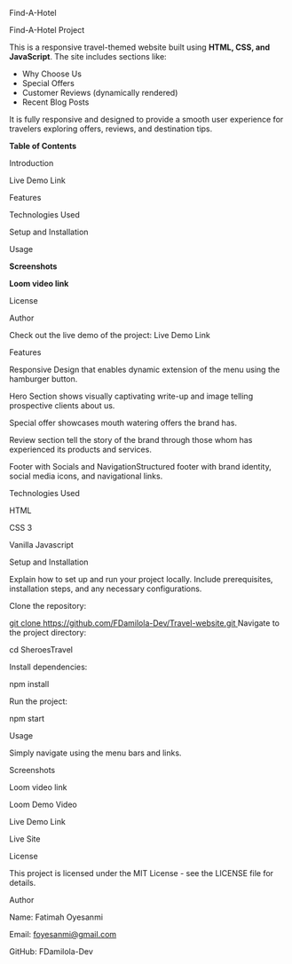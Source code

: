 Find-A-Hotel

 Find-A-Hotel Project

This is a responsive travel-themed website built using **HTML, CSS, and JavaScript**. The site includes sections like:

- Why Choose Us
- Special Offers
- Customer Reviews (dynamically rendered)
- Recent Blog Posts

It is fully responsive and designed to provide a smooth user experience for travelers exploring offers, reviews, and destination tips.

**Table of Contents**

Introduction

Live Demo Link

Features

Technologies Used

Setup and Installation

Usage

**Screenshots**

**Loom video link**

License

Author



Check out the live demo of the project: Live Demo Link

Features

Responsive Design that enables dynamic extension of the menu using the hamburger button.

Hero Section shows visually captivating write-up and image telling prospective clients about us.

Special offer showcases mouth watering offers the brand has.

Review section tell the story of the brand through those whom has experienced its products and services.

Footer with Socials and NavigationStructured footer with brand identity, social media icons, and navigational links.

Technologies Used

HTML

CSS 3

Vanilla Javascript 

Setup and Installation

Explain how to set up and run your project locally. Include prerequisites, installation steps, and any necessary configurations.

Clone the repository:

[git clone https://github.com/FDamilola-Dev/Travel-website.git
](https://github.com/FDamilola-Dev/Find-a-hotel.git)
Navigate to the project directory:

cd SheroesTravel

Install dependencies:

npm install

Run the project:

npm start

Usage

Simply navigate using the menu bars and links.

Screenshots



Loom video link

Loom Demo Video

Live Demo Link

Live Site

License

This project is licensed under the MIT License - see the LICENSE file for details.

Author

Name: Fatimah Oyesanmi

Email: foyesanmi@gmail.com

GitHub: FDamilola-Dev
